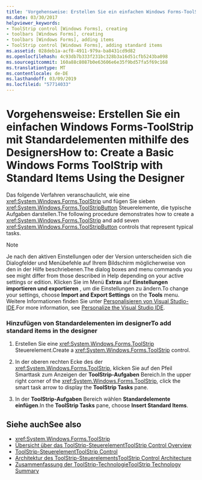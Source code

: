 ```yaml
---
title: 'Vorgehensweise: Erstellen Sie ein einfachen Windows Forms-ToolStrip mit Standardelementen mithilfe des Designers'
ms.date: 03/30/2017
helpviewer_keywords:
- ToolStrip control [Windows Forms], creating
- toolbars [Windows Forms], creating
- toolbars [Windows Forms], adding items
- ToolStrip control [Windows Forms], adding standard items
ms.assetid: 028deb1a-acf8-4911-979a-ba8431cd9d82
ms.openlocfilehash: 4c93db7b333f231bc328b3a16d51cfb5243ba098
ms.sourcegitcommit: 160a88c8087b0e63606e6e35f9bd57fa5f69c168
ms.translationtype: MT
ms.contentlocale: de-DE
ms.lasthandoff: 03/09/2019
ms.locfileid: "57714033"
---
```

# <a name="how-to-create-a-basic-windows-forms-toolstrip-with-standard-items-using-the-designer"></a><span data-ttu-id="d1a5f-102">Vorgehensweise: Erstellen Sie ein einfachen Windows Forms-ToolStrip mit Standardelementen mithilfe des Designers</span><span class="sxs-lookup"><span data-stu-id="d1a5f-102">How to: Create a Basic Windows Forms ToolStrip with Standard Items Using the Designer</span></span>
<span data-ttu-id="d1a5f-103">Das folgende Verfahren veranschaulicht, wie eine <xref:System.Windows.Forms.ToolStrip> und fügen Sie sieben <xref:System.Windows.Forms.ToolStripButton> Steuerelemente, die typische Aufgaben darstellen.</span><span class="sxs-lookup"><span data-stu-id="d1a5f-103">The following procedure demonstrates how to create a <xref:System.Windows.Forms.ToolStrip> and add seven <xref:System.Windows.Forms.ToolStripButton> controls that represent typical tasks.</span></span>  
  
> [!NOTE]
>  <span data-ttu-id="d1a5f-104">Je nach den aktiven Einstellungen oder der Version unterscheiden sich die Dialogfelder und Menübefehle auf Ihrem Bildschirm möglicherweise von den in der Hilfe beschriebenen.</span><span class="sxs-lookup"><span data-stu-id="d1a5f-104">The dialog boxes and menu commands you see might differ from those described in Help depending on your active settings or edition.</span></span> <span data-ttu-id="d1a5f-105">Klicken Sie im Menü **Extras** auf **Einstellungen importieren und exportieren** , um die Einstellungen zu ändern.</span><span class="sxs-lookup"><span data-stu-id="d1a5f-105">To change your settings, choose **Import and Export Settings** on the **Tools** menu.</span></span> <span data-ttu-id="d1a5f-106">Weitere Informationen finden Sie unter [Personalisieren von Visual Studio-IDE](/visualstudio/ide/personalizing-the-visual-studio-ide).</span><span class="sxs-lookup"><span data-stu-id="d1a5f-106">For more information, see [Personalize the Visual Studio IDE](/visualstudio/ide/personalizing-the-visual-studio-ide).</span></span>  
  
### <a name="to-add-standard-items-in-the-designer"></a><span data-ttu-id="d1a5f-107">Hinzufügen von Standardelementen im designer</span><span class="sxs-lookup"><span data-stu-id="d1a5f-107">To add standard items in the designer</span></span>  
  
1.  <span data-ttu-id="d1a5f-108">Erstellen Sie eine <xref:System.Windows.Forms.ToolStrip> Steuerelement.</span><span class="sxs-lookup"><span data-stu-id="d1a5f-108">Create a <xref:System.Windows.Forms.ToolStrip> control.</span></span>  
  
2.  <span data-ttu-id="d1a5f-109">In der oberen rechten Ecke des der <xref:System.Windows.Forms.ToolStrip>, klicken Sie auf den Pfeil Smarttask zum Anzeigen der **ToolStrip-Aufgaben** Bereich.</span><span class="sxs-lookup"><span data-stu-id="d1a5f-109">In the upper right corner of the <xref:System.Windows.Forms.ToolStrip>, click the smart task arrow to display the **ToolStrip Tasks** pane.</span></span>  
  
3.  <span data-ttu-id="d1a5f-110">In der **ToolStrip-Aufgaben** Bereich wählen **Standardelemente einfügen**.</span><span class="sxs-lookup"><span data-stu-id="d1a5f-110">In the **ToolStrip Tasks** pane, choose **Insert Standard Items**.</span></span>  
  
## <a name="see-also"></a><span data-ttu-id="d1a5f-111">Siehe auch</span><span class="sxs-lookup"><span data-stu-id="d1a5f-111">See also</span></span>
- <xref:System.Windows.Forms.ToolStrip>
- [<span data-ttu-id="d1a5f-112">Übersicht über das ToolStrip-Steuerelement</span><span class="sxs-lookup"><span data-stu-id="d1a5f-112">ToolStrip Control Overview</span></span>](toolstrip-control-overview-windows-forms.md)
- [<span data-ttu-id="d1a5f-113">ToolStrip-Steuerelement</span><span class="sxs-lookup"><span data-stu-id="d1a5f-113">ToolStrip Control</span></span>](toolstrip-control-windows-forms.md)
- [<span data-ttu-id="d1a5f-114">Architektur des ToolStrip-Steuerelements</span><span class="sxs-lookup"><span data-stu-id="d1a5f-114">ToolStrip Control Architecture</span></span>](toolstrip-control-architecture.md)
- [<span data-ttu-id="d1a5f-115">Zusammenfassung der ToolStrip-Technologie</span><span class="sxs-lookup"><span data-stu-id="d1a5f-115">ToolStrip Technology Summary</span></span>](toolstrip-technology-summary.md)
